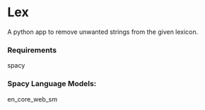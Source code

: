 # Lex

A python app to remove unwanted strings from the given lexicon.


### Requirements
spacy


### Spacy Language Models:

en_core_web_sm

